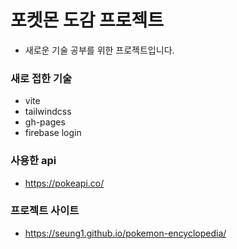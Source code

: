 # 포켓몬 도감 프로젝트

- 새로운 기술 공부를 위한 프로젝트입니다.

### 새로 접한 기술

- vite
- tailwindcss
- gh-pages
- firebase login

### 사용한 api

- https://pokeapi.co/

### 프로젝트 사이트

- https://seung1.github.io/pokemon-encyclopedia/
